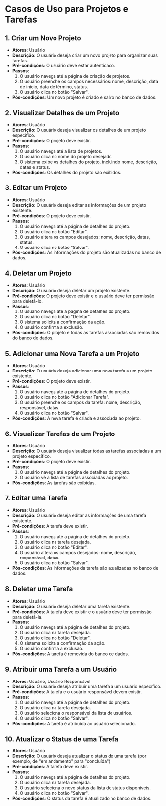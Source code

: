 # Casos de Uso para **Projetos** e **Tarefas**

## 1. Criar um Novo Projeto

- **Atores**: Usuário
- **Descrição**: O usuário deseja criar um novo projeto para organizar suas tarefas.
- **Pré-condições**: O usuário deve estar autenticado.
- **Passos**:
  1. O usuário navega até a página de criação de projetos.
  2. O usuário preenche os campos necessários: nome, descrição, data de início, data de término, status.
  3. O usuário clica no botão "Salvar".
- **Pós-condições**: Um novo projeto é criado e salvo no banco de dados.

## 2. Visualizar Detalhes de um Projeto

- **Atores**: Usuário
- **Descrição**: O usuário deseja visualizar os detalhes de um projeto específico.
- **Pré-condições**: O projeto deve existir.
- **Passos**:
  1. O usuário navega até a lista de projetos.
  2. O usuário clica no nome do projeto desejado.
  3. O sistema exibe os detalhes do projeto, incluindo nome, descrição, datas e status.
- **Pós-condições**: Os detalhes do projeto são exibidos.

## 3. Editar um Projeto

- **Atores**: Usuário
- **Descrição**: O usuário deseja editar as informações de um projeto existente.
- **Pré-condições**: O projeto deve existir.
- **Passos**:
  1. O usuário navega até a página de detalhes do projeto.
  2. O usuário clica no botão "Editar".
  3. O usuário altera os campos desejados: nome, descrição, datas, status.
  4. O usuário clica no botão "Salvar".
- **Pós-condições**: As informações do projeto são atualizadas no banco de dados.

## 4. Deletar um Projeto

- **Atores**: Usuário
- **Descrição**: O usuário deseja deletar um projeto existente.
- **Pré-condições**: O projeto deve existir e o usuário deve ter permissão para deletá-lo.
- **Passos**:
  1. O usuário navega até a página de detalhes do projeto.
  2. O usuário clica no botão "Deletar".
  3. O sistema solicita a confirmação da ação.
  4. O usuário confirma a exclusão.
- **Pós-condições**: O projeto e todas as tarefas associadas são removidos do banco de dados.

## 5. Adicionar uma Nova Tarefa a um Projeto

- **Atores**: Usuário
- **Descrição**: O usuário deseja adicionar uma nova tarefa a um projeto existente.
- **Pré-condições**: O projeto deve existir.
- **Passos**:
  1. O usuário navega até a página de detalhes do projeto.
  2. O usuário clica no botão "Adicionar Tarefa".
  3. O usuário preenche os campos da tarefa: nome, descrição, responsável, datas.
  4. O usuário clica no botão "Salvar".
- **Pós-condições**: A nova tarefa é criada e associada ao projeto.

## 6. Visualizar Tarefas de um Projeto

- **Atores**: Usuário
- **Descrição**: O usuário deseja visualizar todas as tarefas associadas a um projeto específico.
- **Pré-condições**: O projeto deve existir.
- **Passos**:
  1. O usuário navega até a página de detalhes do projeto.
  2. O usuário vê a lista de tarefas associadas ao projeto.
- **Pós-condições**: As tarefas são exibidas.

## 7. Editar uma Tarefa

- **Atores**: Usuário
- **Descrição**: O usuário deseja editar as informações de uma tarefa existente.
- **Pré-condições**: A tarefa deve existir.
- **Passos**:
  1. O usuário navega até a página de detalhes do projeto.
  2. O usuário clica na tarefa desejada.
  3. O usuário clica no botão "Editar".
  4. O usuário altera os campos desejados: nome, descrição, responsável, datas.
  5. O usuário clica no botão "Salvar".
- **Pós-condições**: As informações da tarefa são atualizadas no banco de dados.

## 8. Deletar uma Tarefa

- **Atores**: Usuário
- **Descrição**: O usuário deseja deletar uma tarefa existente.
- **Pré-condições**: A tarefa deve existir e o usuário deve ter permissão para deletá-la.
- **Passos**:
  1. O usuário navega até a página de detalhes do projeto.
  2. O usuário clica na tarefa desejada.
  3. O usuário clica no botão "Deletar".
  4. O sistema solicita a confirmação da ação.
  5. O usuário confirma a exclusão.
- **Pós-condições**: A tarefa é removida do banco de dados.

## 9. Atribuir uma Tarefa a um Usuário

- **Atores**: Usuário, Usuário Responsável
- **Descrição**: O usuário deseja atribuir uma tarefa a um usuário específico.
- **Pré-condições**: A tarefa e o usuário responsável devem existir.
- **Passos**:
  1. O usuário navega até a página de detalhes do projeto.
  2. O usuário clica na tarefa desejada.
  3. O usuário seleciona o responsável da lista de usuários.
  4. O usuário clica no botão "Salvar".
- **Pós-condições**: A tarefa é atribuída ao usuário selecionado.

## 10. Atualizar o Status de uma Tarefa

- **Atores**: Usuário
- **Descrição**: O usuário deseja atualizar o status de uma tarefa (por exemplo, de "em andamento" para "concluída").
- **Pré-condições**: A tarefa deve existir.
- **Passos**:
  1. O usuário navega até a página de detalhes do projeto.
  2. O usuário clica na tarefa desejada.
  3. O usuário seleciona o novo status da lista de status disponíveis.
  4. O usuário clica no botão "Salvar".
- **Pós-condições**: O status da tarefa é atualizado no banco de dados.
